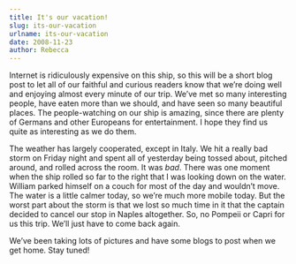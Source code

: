 ```yaml
---
title: It's our vacation!
slug: its-our-vacation
urlname: its-our-vacation
date: 2008-11-23
author: Rebecca
---
```

Internet is ridiculously expensive on this ship, so this will be a short blog
post to let all of our faithful and curious readers know that we&#x02bc;re doing
well and enjoying almost every minute of our trip. We&#x02bc;ve met so many
interesting people, have eaten more than we should, and have seen so many
beautiful places. The people-watching on our ship is amazing, since there are
plenty of Germans and other Europeans for entertainment. I hope they find us
quite as interesting as we do them.

The weather has largely cooperated, except in Italy. We hit a really bad storm
on Friday night and spent all of yesterday being tossed about, pitched around,
and rolled across the room. It was *bad*. There was one moment when the ship
rolled so far to the right that I was looking down on the water. William parked
himself on a couch for most of the day and wouldn&#x02bc;t move. The water is a
little calmer today, so we&#x02bc;re much more mobile today. But the worst part
about the storm is that we lost so much time in it that the captain decided to
cancel our stop in Naples altogether. So, no Pompeii or Capri for us this trip.
We&#x02bc;ll just have to come back again.

We&#x02bc;ve been taking lots of pictures and have some blogs to post when we
get home. Stay tuned!
